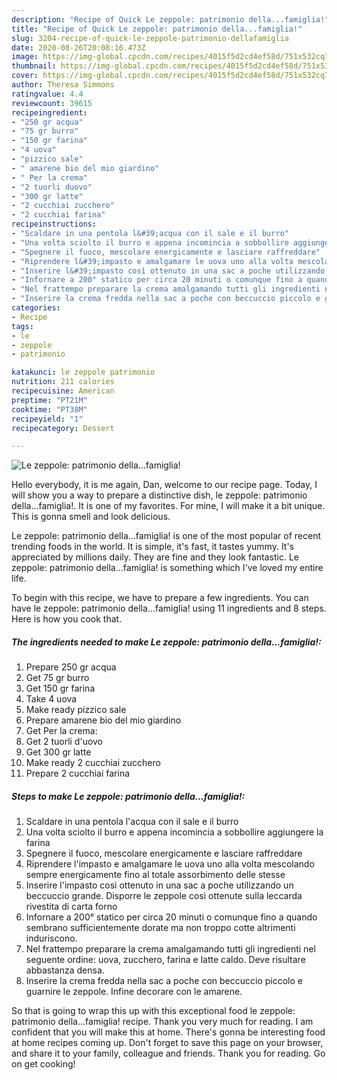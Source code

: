 ```yaml
---
description: "Recipe of Quick Le zeppole: patrimonio della...famiglia!"
title: "Recipe of Quick Le zeppole: patrimonio della...famiglia!"
slug: 3204-recipe-of-quick-le-zeppole-patrimonio-dellafamiglia
date: 2020-08-26T20:08:16.473Z
image: https://img-global.cpcdn.com/recipes/4015f5d2cd4ef58d/751x532cq70/le-zeppole-patrimonio-dellafamiglia-recipe-main-photo.jpg
thumbnail: https://img-global.cpcdn.com/recipes/4015f5d2cd4ef58d/751x532cq70/le-zeppole-patrimonio-dellafamiglia-recipe-main-photo.jpg
cover: https://img-global.cpcdn.com/recipes/4015f5d2cd4ef58d/751x532cq70/le-zeppole-patrimonio-dellafamiglia-recipe-main-photo.jpg
author: Theresa Simmons
ratingvalue: 4.4
reviewcount: 39615
recipeingredient:
- "250 gr acqua"
- "75 gr burro"
- "150 gr farina"
- "4 uova"
- "pizzico sale"
- " amarene bio del mio giardino"
- " Per la crema"
- "2 tuorli duovo"
- "300 gr latte"
- "2 cucchiai zucchero"
- "2 cucchiai farina"
recipeinstructions:
- "Scaldare in una pentola l&#39;acqua con il sale e il burro"
- "Una volta sciolto il burro e appena incomincia a sobbollire aggiungere la farina"
- "Spegnere il fuoco, mescolare energicamente e lasciare raffreddare"
- "Riprendere l&#39;impasto e amalgamare le uova uno alla volta mescolando sempre energicamente fino al totale assorbimento delle stesse"
- "Inserire l&#39;impasto così ottenuto in una sac a poche utilizzando un beccuccio grande. Disporre le zeppole così ottenute sulla leccarda rivestita di carta forno"
- "Infornare a 200° statico per circa 20 minuti o comunque fino a quando sembrano sufficientemente dorate ma non troppo cotte altrimenti induriscono."
- "Nel frattempo preparare la crema amalgamando tutti gli ingredienti nel seguente ordine: uova, zucchero, farina e latte caldo. Deve risultare abbastanza densa."
- "Inserire la crema fredda nella sac a poche con beccuccio piccolo e guarnire le zeppole. Infine decorare con le amarene."
categories:
- Recipe
tags:
- le
- zeppole
- patrimonio

katakunci: le zeppole patrimonio 
nutrition: 211 calories
recipecuisine: American
preptime: "PT21M"
cooktime: "PT38M"
recipeyield: "1"
recipecategory: Dessert

---
```



![Le zeppole: patrimonio della...famiglia!](https://img-global.cpcdn.com/recipes/4015f5d2cd4ef58d/751x532cq70/le-zeppole-patrimonio-dellafamiglia-recipe-main-photo.jpg)

Hello everybody, it is me again, Dan, welcome to our recipe page. Today, I will show you a way to prepare a distinctive dish, le zeppole: patrimonio della...famiglia!. It is one of my favorites. For mine, I will make it a bit unique. This is gonna smell and look delicious.



Le zeppole: patrimonio della...famiglia! is one of the most popular of recent trending foods in the world. It is simple, it's fast, it tastes yummy. It's appreciated by millions daily. They are fine and they look fantastic. Le zeppole: patrimonio della...famiglia! is something which I've loved my entire life.


To begin with this recipe, we have to prepare a few ingredients. You can have le zeppole: patrimonio della...famiglia! using 11 ingredients and 8 steps. Here is how you cook that.

<!--inarticleads1-->

##### The ingredients needed to make Le zeppole: patrimonio della...famiglia!:

1. Prepare 250 gr acqua
1. Get 75 gr burro
1. Get 150 gr farina
1. Take 4 uova
1. Make ready pizzico sale
1. Prepare  amarene bio del mio giardino
1. Get  Per la crema:
1. Get 2 tuorli d&#39;uovo
1. Get 300 gr latte
1. Make ready 2 cucchiai zucchero
1. Prepare 2 cucchiai farina




<!--inarticleads2-->

##### Steps to make Le zeppole: patrimonio della...famiglia!:

1. Scaldare in una pentola l&#39;acqua con il sale e il burro
1. Una volta sciolto il burro e appena incomincia a sobbollire aggiungere la farina
1. Spegnere il fuoco, mescolare energicamente e lasciare raffreddare
1. Riprendere l&#39;impasto e amalgamare le uova uno alla volta mescolando sempre energicamente fino al totale assorbimento delle stesse
1. Inserire l&#39;impasto così ottenuto in una sac a poche utilizzando un beccuccio grande. Disporre le zeppole così ottenute sulla leccarda rivestita di carta forno
1. Infornare a 200° statico per circa 20 minuti o comunque fino a quando sembrano sufficientemente dorate ma non troppo cotte altrimenti induriscono.
1. Nel frattempo preparare la crema amalgamando tutti gli ingredienti nel seguente ordine: uova, zucchero, farina e latte caldo. Deve risultare abbastanza densa.
1. Inserire la crema fredda nella sac a poche con beccuccio piccolo e guarnire le zeppole. Infine decorare con le amarene.




So that is going to wrap this up with this exceptional food le zeppole: patrimonio della...famiglia! recipe. Thank you very much for reading. I am confident that you will make this at home. There's gonna be interesting food at home recipes coming up. Don't forget to save this page on your browser, and share it to your family, colleague and friends. Thank you for reading. Go on get cooking!
